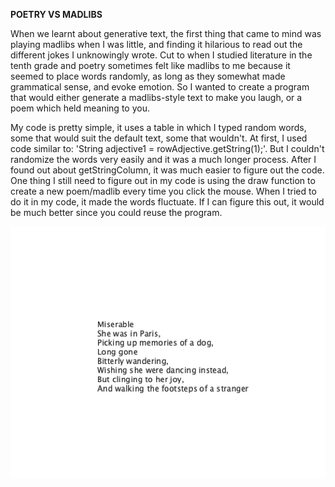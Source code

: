 **POETRY VS MADLIBS**

When we learnt about generative text, the first thing that came to mind was playing madlibs when I was little, and finding it hilarious to read out the different jokes I unknowingly wrote. Cut to when I studied literature in the tenth grade and poetry sometimes felt like madlibs to me because it seemed to place words randomly, as long as they somewhat made grammatical sense, and evoke emotion. So I wanted to create a program that would either generate a madlibs-style text to make you laugh, or a poem which held meaning to you. 

My code is pretty simple, it uses a table in which I typed random words, some that would suit the default text, some that wouldn't. At first, I used code similar to: 'String adjective1 = rowAdjective.getString(1);'. But I couldn't randomize the words very easily and it was a much longer process. After I found out about getStringColumn, it was much easier to figure out the code. One thing I still need to figure out in my code is using the draw function to create a new poem/madlib every time you click the mouse. When I tried to do it in my code, it made the words fluctuate. If I can figure this out, it would be much better since you could reuse the program. 

![](examplePoem.jpg)
